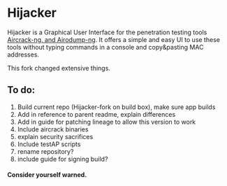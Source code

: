 # Hijacker

Hijacker is a Graphical User Interface for the penetration testing tools [Aircrack-ng, and Airodump-ng](https://www.aircrack-ng.org/). It offers a simple and easy UI to use these tools without typing commands in a console and copy&pasting MAC addresses.

This fork changed extensive things. 

## To do:
1. Build current repo (Hijacker-fork on build box), make sure app builds
2. Add in reference to parent readme, explain differences
3. Add in guide for patching lineage to allow this version to work
4. Include aircrack binaries
5. explain security sacrifices
6. Include testAP scripts
7. rename repository?
8. include guide for signing build?

#### Consider yourself warned.

